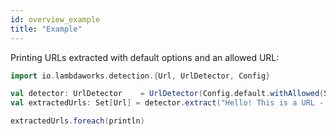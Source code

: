 ```yaml
---
id: overview_example
title: "Example"
---
```


Printing URLs extracted with default options and an allowed URL:

```scala
import io.lambdaworks.detection.{Url, UrlDetector, Config}

val detector: UrlDetector    = UrlDetector(Config.default.withAllowed(Set(Url("https://lambdaworks.io/"))))
val extractedUrls: Set[Url] = detector.extract("Hello! This is a URL - lambdaworks.io")

extractedUrls.foreach(println)
```